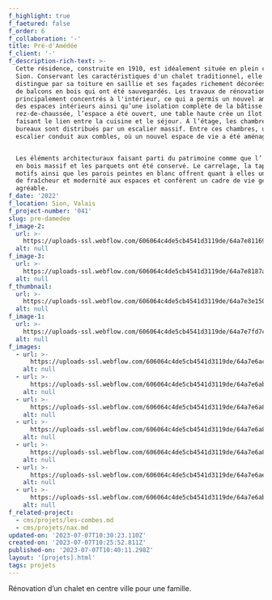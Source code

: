 ```yaml
---
f_highlight: true
f_faetured: false
f_order: 6
f_collaboration: '-'
title: Pré-d'Amédée
f_client: '-'
f_description-rich-text: >-
  Cette résidence, construite en 1910, est idéalement située en plein cœur de
  Sion. Conservant les caractéristiques d'un chalet traditionnel, elle se
  distingue par sa toiture en saillie et ses façades richement décorées, ornées
  de balcons en bois qui ont été sauvegardés. Les travaux de rénovation se sont
  principalement concentrés à l'intérieur, ce qui a permis un nouvel aménagement
  des espaces intérieurs ainsi qu’une isolation complète de la bâtisse. Au
  rez-de-chaussée, l’espace a été ouvert, une table haute crée un îlot central
  faisant le lien entre la cuisine et le séjour. À l’étage, les chambres et
  bureaux sont distribués par un escalier massif. Entre ces chambres, un nouvel
  escalier conduit aux combles, où un nouvel espace de vie a été aménagé.


  Les éléments architecturaux faisant parti du patrimoine comme que l’ escaliers
  en bois massif et les parquets ont été conservé. Le carrelage, la tapisserie à
  motifs ainsi que les parois peintes en blanc offrent quant à elles une touche
  de fraîcheur et modernité aux espaces et confèrent un cadre de vie générale
  agréable.
f_date: '2022'
f_location: Sion, Valais
f_project-number: '041'
slug: pre-damedee
f_image-2:
  url: >-
    https://uploads-ssl.webflow.com/606064c4de5cb4541d3119de/64a7e811696fdd543ee54de2_predamedee-highlight-02.jpg
  alt: null
f_image-3:
  url: >-
    https://uploads-ssl.webflow.com/606064c4de5cb4541d3119de/64a7e8187a826a25da076c19_predamedee-highlight-03.jpg
  alt: null
f_thumbnail:
  url: >-
    https://uploads-ssl.webflow.com/606064c4de5cb4541d3119de/64a7e3e1500c505242de5991_preamede-thumbnail.jpg
  alt: null
f_image-1:
  url: >-
    https://uploads-ssl.webflow.com/606064c4de5cb4541d3119de/64a7e7fd7c7fc8bae46ec968_predamedee-highlight-01.jpg
  alt: null
f_images:
  - url: >-
      https://uploads-ssl.webflow.com/606064c4de5cb4541d3119de/64a7e6ac64c6b636727769d7_predamedee-01.jpg
    alt: null
  - url: >-
      https://uploads-ssl.webflow.com/606064c4de5cb4541d3119de/64a7e6abb6461b26dd650a24_predamedee-02.jpg
    alt: null
  - url: >-
      https://uploads-ssl.webflow.com/606064c4de5cb4541d3119de/64a7e6a8baee9d45458d59d5_predamedee-03.jpg
    alt: null
  - url: >-
      https://uploads-ssl.webflow.com/606064c4de5cb4541d3119de/64a7e6a811a3d501576fb17b_predamedee-04.jpg
    alt: null
  - url: >-
      https://uploads-ssl.webflow.com/606064c4de5cb4541d3119de/64a7e6a8b57a8f33bab7e38e_predamedee-07.jpg
    alt: null
  - url: >-
      https://uploads-ssl.webflow.com/606064c4de5cb4541d3119de/64a7e6ae3036f38e45a94854_predamedee-05.jpg
    alt: null
  - url: >-
      https://uploads-ssl.webflow.com/606064c4de5cb4541d3119de/64a7e6abdb6f0b019a9d2f62_predamedee-06.jpg
    alt: null
f_related-project:
  - cms/projets/les-combes.md
  - cms/projets/nax.md
updated-on: '2023-07-07T10:30:23.110Z'
created-on: '2023-07-07T10:25:52.811Z'
published-on: '2023-07-07T10:40:11.298Z'
layout: '[projets].html'
tags: projets
---
```


Rénovation d’un chalet en centre ville pour une famille.

‍
